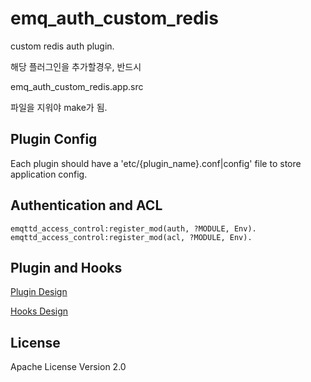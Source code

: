 
emq_auth_custom_redis
===================

custom redis auth plugin.

해당 플러그인을 추가할경우, 반드시 

emq_auth_custom_redis.app.src

파일을 지워야 make가 됨.

Plugin Config
-------------

Each plugin should have a 'etc/{plugin_name}.conf|config' file to store application config.

Authentication and ACL
----------------------

```
emqttd_access_control:register_mod(auth, ?MODULE, Env).
emqttd_access_control:register_mod(acl, ?MODULE, Env).
```

Plugin and Hooks
-----------------

[Plugin Design](http://docs.emqtt.com/en/latest/design.html#plugin-design)

[Hooks Design](http://docs.emqtt.com/en/latest/design.html#hooks-design)

License
-------

Apache License Version 2.0
